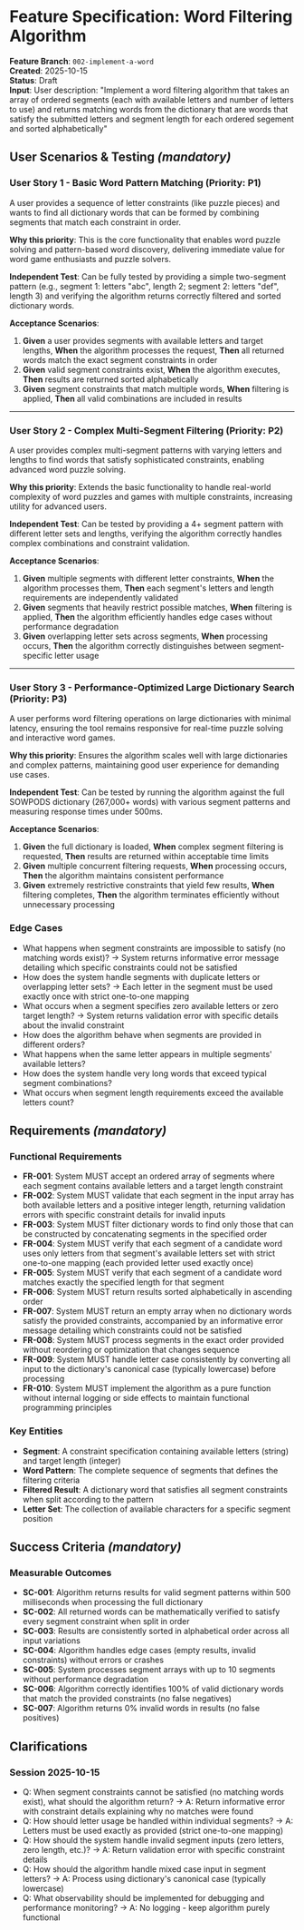 # Feature Specification: Word Filtering Algorithm

**Feature Branch**: `002-implement-a-word`  
**Created**: 2025-10-15  
**Status**: Draft  
**Input**: User description: "Implement a word filtering algorithm that takes an array of ordered segments (each with available letters and number of letters to use) and returns matching words from the dictionary that are words that satisfy the submitted letters and segment length for each ordered segement and sorted alphabetically"

## User Scenarios & Testing *(mandatory)*

### User Story 1 - Basic Word Pattern Matching (Priority: P1)

A user provides a sequence of letter constraints (like puzzle pieces) and wants to find all dictionary words that can be formed by combining segments that match each constraint in order.

**Why this priority**: This is the core functionality that enables word puzzle solving and pattern-based word discovery, delivering immediate value for word game enthusiasts and puzzle solvers.

**Independent Test**: Can be fully tested by providing a simple two-segment pattern (e.g., segment 1: letters "abc", length 2; segment 2: letters "def", length 3) and verifying the algorithm returns correctly filtered and sorted dictionary words.

**Acceptance Scenarios**:

1. **Given** a user provides segments with available letters and target lengths, **When** the algorithm processes the request, **Then** all returned words match the exact segment constraints in order
2. **Given** valid segment constraints exist, **When** the algorithm executes, **Then** results are returned sorted alphabetically
3. **Given** segment constraints that match multiple words, **When** filtering is applied, **Then** all valid combinations are included in results

---

### User Story 2 - Complex Multi-Segment Filtering (Priority: P2)

A user provides complex multi-segment patterns with varying letters and lengths to find words that satisfy sophisticated constraints, enabling advanced word puzzle solving.

**Why this priority**: Extends the basic functionality to handle real-world complexity of word puzzles and games with multiple constraints, increasing utility for advanced users.

**Independent Test**: Can be tested by providing a 4+ segment pattern with different letter sets and lengths, verifying the algorithm correctly handles complex combinations and constraint validation.

**Acceptance Scenarios**:

1. **Given** multiple segments with different letter constraints, **When** the algorithm processes them, **Then** each segment's letters and length requirements are independently validated
2. **Given** segments that heavily restrict possible matches, **When** filtering is applied, **Then** the algorithm efficiently handles edge cases without performance degradation
3. **Given** overlapping letter sets across segments, **When** processing occurs, **Then** the algorithm correctly distinguishes between segment-specific letter usage

---

### User Story 3 - Performance-Optimized Large Dictionary Search (Priority: P3)

A user performs word filtering operations on large dictionaries with minimal latency, ensuring the tool remains responsive for real-time puzzle solving and interactive word games.

**Why this priority**: Ensures the algorithm scales well with large dictionaries and complex patterns, maintaining good user experience for demanding use cases.

**Independent Test**: Can be tested by running the algorithm against the full SOWPODS dictionary (267,000+ words) with various segment patterns and measuring response times under 500ms.

**Acceptance Scenarios**:

1. **Given** the full dictionary is loaded, **When** complex segment filtering is requested, **Then** results are returned within acceptable time limits
2. **Given** multiple concurrent filtering requests, **When** processing occurs, **Then** the algorithm maintains consistent performance
3. **Given** extremely restrictive constraints that yield few results, **When** filtering completes, **Then** the algorithm terminates efficiently without unnecessary processing

### Edge Cases

- What happens when segment constraints are impossible to satisfy (no matching words exist)? → System returns informative error message detailing which specific constraints could not be satisfied
- How does the system handle segments with duplicate letters or overlapping letter sets? → Each letter in the segment must be used exactly once with strict one-to-one mapping
- What occurs when a segment specifies zero available letters or zero target length? → System returns validation error with specific details about the invalid constraint
- How does the algorithm behave when segments are provided in different orders?
- What happens when the same letter appears in multiple segments' available letters?
- How does the system handle very long words that exceed typical segment combinations?
- What occurs when segment length requirements exceed the available letters count?

## Requirements *(mandatory)*

### Functional Requirements

- **FR-001**: System MUST accept an ordered array of segments where each segment contains available letters and a target length constraint
- **FR-002**: System MUST validate that each segment in the input array has both available letters and a positive integer length, returning validation errors with specific constraint details for invalid inputs
- **FR-003**: System MUST filter dictionary words to find only those that can be constructed by concatenating segments in the specified order
- **FR-004**: System MUST verify that each segment of a candidate word uses only letters from that segment's available letters set with strict one-to-one mapping (each provided letter used exactly once)
- **FR-005**: System MUST verify that each segment of a candidate word matches exactly the specified length for that segment
- **FR-006**: System MUST return results sorted alphabetically in ascending order
- **FR-007**: System MUST return an empty array when no dictionary words satisfy the provided constraints, accompanied by an informative error message detailing which constraints could not be satisfied
- **FR-008**: System MUST process segments in the exact order provided without reordering or optimization that changes sequence
- **FR-009**: System MUST handle letter case consistently by converting all input to the dictionary's canonical case (typically lowercase) before processing
- **FR-010**: System MUST implement the algorithm as a pure function without internal logging or side effects to maintain functional programming principles

### Key Entities

- **Segment**: A constraint specification containing available letters (string) and target length (integer)
- **Word Pattern**: The complete sequence of segments that defines the filtering criteria
- **Filtered Result**: A dictionary word that satisfies all segment constraints when split according to the pattern
- **Letter Set**: The collection of available characters for a specific segment position

## Success Criteria *(mandatory)*

### Measurable Outcomes

- **SC-001**: Algorithm returns results for valid segment patterns within 500 milliseconds when processing the full dictionary
- **SC-002**: All returned words can be mathematically verified to satisfy every segment constraint when split in order
- **SC-003**: Results are consistently sorted in alphabetical order across all input variations
- **SC-004**: Algorithm handles edge cases (empty results, invalid constraints) without errors or crashes
- **SC-005**: System processes segment arrays with up to 10 segments without performance degradation
- **SC-006**: Algorithm correctly identifies 100% of valid dictionary words that match the provided constraints (no false negatives)
- **SC-007**: Algorithm returns 0% invalid words in results (no false positives)

## Clarifications

### Session 2025-10-15

- Q: When segment constraints cannot be satisfied (no matching words exist), what should the algorithm return? → A: Return informative error with constraint details explaining why no matches were found
- Q: How should letter usage be handled within individual segments? → A: Letters must be used exactly as provided (strict one-to-one mapping)
- Q: How should the system handle invalid segment inputs (zero letters, zero length, etc.)? → A: Return validation error with specific constraint details
- Q: How should the algorithm handle mixed case input in segment letters? → A: Process using dictionary's canonical case (typically lowercase)
- Q: What observability should be implemented for debugging and performance monitoring? → A: No logging - keep algorithm purely functional

```
